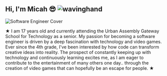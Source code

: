 ## Hi, I'm Micah 😎 ![wavinghand](https://github.com/user-attachments/assets/9cbb4a7e-f2cd-4583-8feb-dd919ecc61bc)

![Software Engineer Cover](https://github.com/user-attachments/assets/df8463b0-9a54-42e3-9f47-b9cad30135a6)

★ I am 17 years old and currently attending the Urban Assembly Gateway School for Technology as a senior. My passion for becoming a software engineer is driven by a deep fascination with technology and video games. Ever since the 4th grade, I've been interested by how code can transform creative ideas into reality. The prospect of constantly keeping up with technology and continuously learning excites me, as I am eager to contribute to the entertainment of many others one day.. through the creation of video games that can hopefully be an escape for people. ★ 
